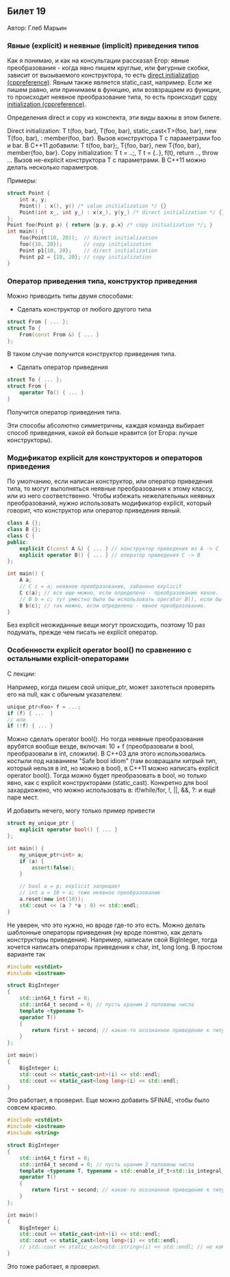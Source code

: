 ## Билет 19
Автор: Глеб Марьин

### Явные (explicit) и неявные (implicit) приведения типов

Как я понимаю, и как на консультации рассказал Егор: явные преобразования -
когда явно пишем круглые, или фигурные скобки, зависит от вызываемого конструктора,
то есть [direct initialization (cppreference)](https://en.cppreference.com/w/cpp/language/direct_initialization). Явным также является static_cast, например.
Если же пишем равно, или принимаем в функцию, или возвзращаем из функции, то
происходит неявное преобразование типа, то есть происходит [copy initialization (cppreference)](https://en.cppreference.com/w/cpp/language/copy_initialization#:~:text=The%20effects%20of%20copy%20initialization,destination%20object%3A%20see%20copy%20elision).

Определения direct и copy из конспекта, эти виды важны в этом билете.

Direct initialization: T t(foo, bar), T(foo, bar), static_cast\<T>(foo, bar), new T(foo, bar), : member(foo, bar).
Вызов конструктора T с параметрами foo и bar.
В C++11 добавили: T t{foo, bar};, T{foo, bar}, new T{foo, bar}, member{foo, bar}.
Copy initialization: T t = ..;, T t = {..}, f(t), return .., throw ...
Вызов не-explicit конструктора T с параметрами.
В C++11 можно делать несколько параметров.

Примеры:

```C++
struct Point {
    int x, y;
    Point() : x(), y() /* value initialization */ {}
    Point(int x_, int y_) : x(x_), y(y_) /* direct initialization */ {}
};
Point foo(Point p) { return {p.y, p.x} /* copy initialization */; }
int main() {
    foo(Point(10, 20));  // direct initialization
    foo({10, 20});       // copy initialization
    Point p1{10, 20};    // direct initialization
    Point p2 = {10, 20}; // copy initialization
}
```

### Оператор приведения типа, конструктор приведения

Можно приводить типы двумя способами:

- Сделать конструктор от любого другого типа

```C++
struct From { ... };
struct To {
    From(const From &) { ... }
};
```

В таком случае получится конструктор приведения типа.

- Сделать оператор приведения

```C++
struct To { ... };
struct From {
    operator To() { ... }
}
```

Получится оператор приведения типа.

Эти способы абсолютно симметричны, каждая команда выбирает способ приведения,
какой ей больше нравится (от Егора: лучше конструкторы).

### Модификатор explicit для конструкторов и операторов приведения

По умолчанию, если написан конструктор, или оператор приведения типа, то
могут выполняться неявные преобразования к этому классу, или из него соответственно.
Чтобы избежать нежелательных неявных преобразований, нужно использовать модификатор
explicit, который говорит, что конструктор или оператор приведения явный.

```C++
class A {};
class B {};
class C {
public:
    explicit C(const A &) { ... } // конструктор приведения из A -> C
    explicit operator B() { ... } // оператор приведения C -> B
};

int main() {
    A a;
    // C c = a; неявное преобразование, забанено explicit
    С с(a); // все еще можно, если определено - преобразование явное.
    // B b = c; тут уместно было бы использовать operator B(), если бы он не был explicit
    B b(c); // так можно, если определено - явное преобразование.
}
```

Без explicit неожиданные вещи могут происходить, поэтому 10 раз подумать, прежде чем
писать не explicit оператор.

### Особенности explicit operator bool() по сравнению с остальными explicit-операторами

С лекции:

Например, когда пишем свой unique_ptr, может захотеться проверять его на null, как с обычным указателем:

```C++
unique_ptr<Foo> f = ...;
if (f) { ...  }
// или
if (!f) { ... }
```

Можно сделать operator bool(). Но тогда неявные преобразования врубятся вообще везде, включая: 10 + f (преобразовали в bool, преобразовали в int, сложили). В C++03 для этого использовались костыли под названием "Safe bool idiom" (там возвращали хитрый тип, который нельзя в int, но можно в bool), в C++11 можно написать explicit operator bool(). Тогда можно будет преобразовать в bool, но только явно, как с explicit конструкторами (static_cast). Конкретно для bool захардкожено, что можно использовать в: if/while/for, !, ||, &&, ?: и ещё паре мест.

И добавить нечего, могу только пример привести

```C++
struct my_unique_ptr {
    explicit operator bool() { ... }
};

int main() {
    my_unique_ptr<int> a;
    if (a) {
        assert(false);
    }

    // bool a = p; explicit запрещает
    // int a = 10 + a; тоже неявное преобразование
    a.reset(new int(10));
    std::cout << (a ? *a : 0) << std::endl;
}
```

Не уверен, что это нужно, но вроде где-то это есть.
Можно делать шаблонные операторы приведения (ну вроде понятно, как делать конструкторы приведения). Например, написали свой BigInteger, тогда хочется написать операторы приведения к char, int, long long. В простом варианте так

```C++
#include <cstdint>
#include <iostream>

struct BigInteger
{
    std::int64_t first = 0;
    std::int64_t second = 0; // пусть храним 2 половины числа
    template <typename T>
    operator T()
    {
        return first + second; // какое-то осознанное приведение к типу, это, понятно, некорректно
    }
};

int main()
{
    BigInteger i;
    std::cout << static_cast<int>(i) << std::endl;
    std::cout << static_cast<long long>(i) << std::endl;
}
```

Это работает, я проверил. Еще можно добавить SFINAE, чтобы было совсем красиво.

```C++
#include <cstdint>
#include <iostream>
#include <string>

struct BigInteger
{
    std::int64_t first = 0;
    std::int64_t second = 0; // пусть храним 2 половины числа
    template <typename T, typename = std::enable_if_t<std::is_integral_v<T>>>
    operator T()
    {
        return first + second; // какое-то осознанное приведение к типу, это, понятно, некорректно
    }
};

int main()
{
    BigInteger i;
    std::cout << static_cast<int>(i) << std::endl;
    std::cout << static_cast<long long>(i) << std::endl;
    // std::cout << static_cast<std::string>(i) << std::endl; // не компилируется
}

```

Это тоже работает, я проверил.

